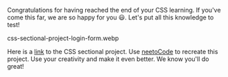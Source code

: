 Congratulations for having reached the end of
your CSS learning. If you've come this far, we are
so happy for you 😃. Let's put all this knowledge
to test!

<image>css-sectional-project-login-form.webp</image>



Here is a [link](https://academy.bigbinary.com/projects/basic-css)
to the CSS sectional project. Use
[neetoCode](https://neetocode.com/) to recreate this project.
Use your creativity and make it even better. We
know you'll do great!